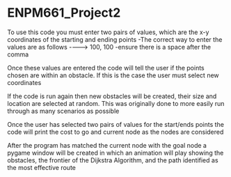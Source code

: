 # ENPM661_Project2

To use this code you must enter two pairs of values, which are the x-y coordinates of the starting and ending points 
	-The correct way to enter the values are as follows ----> 100, 100
		-ensure there is a space after the comma

Once these values are entered the code will tell the user if the points chosen are within an obstacle. If this is the case the user must select new coordinates
	

If the code is run again then new obstacles will be created, their size and location are selected at random. This was originally done to more easily run through as many scenarios as possible

Once the user has selected two pairs of values for the start/ends points the code will print the cost to go and current node as the nodes are considered

After the program has matched the current node with the goal node a pygame window will be created in which an animation will play showing the obstacles, the frontier of the Dijkstra Algorithm, and the path identified as the most effective route 
